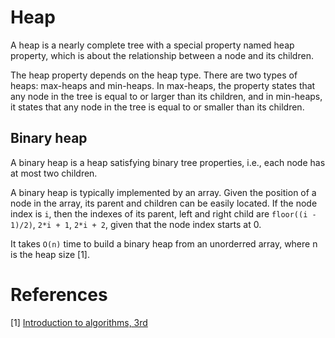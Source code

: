 # Heap

A heap is a nearly complete tree with a special property named heap property, which is about the relationship between a node and its children.

The heap property depends on the heap type. There are two types of heaps: max-heaps and min-heaps. In max-heaps, the property states that any node in the tree is equal to or larger than its children, and in min-heaps, it states that any node in the tree is equal to or smaller than its children.

## Binary heap

A binary heap is a heap satisfying binary tree properties, i.e., each node has at most two children.

A binary heap is typically implemented by an array. Given the position of a node in the array, its parent and children can be easily located. If the node index is `i`, then the indexes of its parent, left and right child are `floor((i - 1)/2)`, `2*i + 1`, `2*i + 2`, given that the node index starts at 0.

It takes `O(n)` time to build a binary heap from an unorderred array, where n is the heap size [1].

# References

[1] [Introduction to algorithms, 3rd](http://www.amazon.com/Introduction-Algorithms-3rd-MIT-Press/dp/0262033844/ref=sr_1_1?s=books&ie=UTF8&qid=1461439930&sr=1-1&keywords=introduction+to+algorithms)